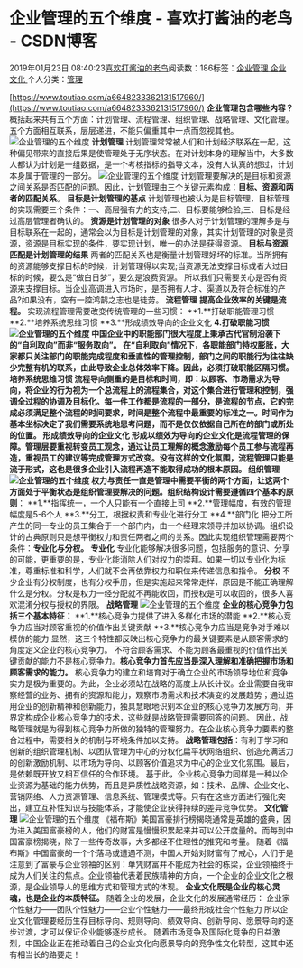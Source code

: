 
# 企业管理的五个维度 - 喜欢打酱油的老鸟 - CSDN博客


2019年01月23日 08:40:23[喜欢打酱油的老鸟](https://me.csdn.net/weixin_42137700)阅读数：186标签：[企业管理																](https://so.csdn.net/so/search/s.do?q=企业管理&t=blog)[企业文化																](https://so.csdn.net/so/search/s.do?q=企业文化&t=blog)[
							](https://so.csdn.net/so/search/s.do?q=企业管理&t=blog)个人分类：[管理																](https://blog.csdn.net/weixin_42137700/article/category/8322955)


[https://www.toutiao.com/a6648233362131517960/](https://www.toutiao.com/a6648233362131517960/)
**企业管理包含哪些内容？**
概括起来共有五个方面：计划管理、流程管理、组织管理、战略管理、文化管理。
五个方面相互联系，层层递进，不能只偏重其中一点而忽视其他。
![企业管理的五个维度](http://p1.pstatp.com/large/dfic-imagehandler/1ae949fb-48ed-4ccf-b815-0100d4ebd003)
**计划管理**
计划管理常常被人们和计划经济联系在一起，这种偏见带来的直接后果是使管理处于无序状态。在对计划本身的理解当中，大多数人都认为计划是一组数据，是一个考核指标的指导文本，没有人认真的想过，计划本身属于管理的一部分。
![企业管理的五个维度](http://p1.pstatp.com/large/pgc-image/80fcf6a350dc4980b47997315290e044)
计划管理要解决的是目标和资源之间关系是否匹配的问题。因此，计划管理由三个关键元素构成：**目标、资源和两者的匹配关系**。
**目标是计划管理的基点**
计划管理也被认为是目标管理，目标管理的实现需要三个条件：一、高层强有力的支持;二、目标要能够检验;三、目标是经过高层管理者确认的。
**资源是计划管理的对象**
很多人对于计划管理的理解多是与目标联系在一起的，通常会以为目标是计划管理的对象，其实计划管理的对象是资源，资源是目标实现的条件，要实现计划，唯一的办法是获得资源。
**目标与资源匹配是计划管理的结果**
两者的匹配关系也是衡量计划管理好坏的标准。当所拥有的资源能够支撑目标的时候，计划管理得以实现;当资源无法支撑目标或者大过目标的时候，要么是“做白日梦”，要么是浪费资源。
所以我们只需要关心是否有资源来支撑目标。当企业高调进入市场时，是否拥有人才、渠道以及符合标准的产品?如果没有，空有一腔鸿鹄之志也是徒劳。
**流程管理**
**提高企业效率的关键是流程。**
实现流程管理需要改变传统管理的一些习惯：
**1.**打破职能管理习惯
**2.**培养系统思维习惯
**3.**形成绩效导向的企业文化
**4.**打破职能习惯
![企业管理的五个维度](http://p1.pstatp.com/large/pgc-image/3a0bb13389d945dca167fe6b3dff76e6)
中国企业中的职能部门很大程度上秉承古代官制沿袭下的“自利取向”而非“服务取向”。
在“自利取向”情况下，各职能部门特权膨胀，大家都只关注部门的职能完成程度和垂直性的管理控制，部门之间的职能行为往往缺少完整有机的联系，由此导致企业总体效率下降。因此，必须打破职能区隔习惯。
**培养系统思维习惯**
流程导向侧重的是目标和时间，即：以顾客、市场需求为导向，将企业的行为视为一个总流程上的流程集合，对这个集合进行管理和控制，强调全过程的协调及目标化。每一件工作都是流程的一部分，是流程的节点，它的完成必须满足整个流程的时间要求，时间是整个流程中最重要的标准之一。时间作为基本坐标决定了我们需要系统地思考问题，而不是仅仅依据自己所在的部门或所处的位置。
**形成绩效导向的企业文化**
形成以绩效为导向的企业文化是流程管理的保障。管理层要重视转变员工观念，通过让员工理解的概念激励每个员工参与流程再造，重视员工的建议等完成管理方式改变。没有这样的文化氛围，流程管理只能是流于形式，这也是很多企业引入流程再造不能取得成功的根本原因。
**组织管理**
![企业管理的五个维度](http://p9.pstatp.com/large/pgc-image/d2abaca68dc94d9bb984e2a9fb414c80)
权力与责任一直是管理中需要平衡的两个方面，让这两个方面处于平衡状态是组织管理要解决的问题。组织结构设计需要遵循**四个基本的原则**：
**1.**指挥统一，一个人只能有一个直接上司
**2.**管理幅度，有效的管理幅度是5-6个人
**3.**分工，根据权责和专业化进行分工
**4.**部门化
把分工所产生的同一专业的员工集合于一个部门内，由一个经理来领导并加以协调。组织设计的古典原则只是想平衡权力和责任两者之间的关系。因此实现组织管理需要两个条件：**专业化与分权。**
**专业化**
专业化能够解决很多问题，包括服务的意识、分享的可能，更重要的是，专业化能消除人们对权力的崇拜。如果一切以专业化为标准，尊重标准和科学，人们就不会再依靠权力和职位来传递信息和指令。
**分权**
不少企业有分权制度，也有分权手册，但是实施起来常常走样，原因是不能正确理解什么是分权。分权是权力一经分配就不再能收回，而授权是可以收回的，很多人喜欢混淆分权与授权的界限。
**战略管理**
![企业管理的五个维度](http://p1.pstatp.com/large/pgc-image/0255d523e81f4615bd1bcaa4c459683b)
**企业的核心竞争力包括三个基本特征：**
**1.**核心竞争力提供了进入多样化市场的潜能
**2.**核心竞争力应当对顾客重视的价值作出关键贡献
**3.**核心竞争力应当是竞争对手难以模仿的能力
显然，这三个特性都反映出核心竞争力的最关键要素是从顾客需求的角度定义企业的核心竞争力。
不符合顾客需求、不能为顾客最重视的价值作出关键贡献的能力不是核心竞争力。**核心竞争力首先应当是深入理解和准确把握市场和顾客需求的能力。**
核心竞争力的建立和培育对于确立企业的市场领导地位和竞争实力是极为重要的。为此，企业必须站在战略的高度上从长计议。企业需要自我审察经营的业务、拥有的资源和能力，观察市场需求和技术演变的发展趋势；通过运用企业的创新精神和创新能力，独具慧眼地识别本企业的核心竞争力发展方向，并界定构成企业核心竞争力的技术，这些就是战略管理需要回答的问题。
因此，战略管理就是为得到核心竞争力所做的独特的管理努力。在企业核心竞争力要素的整合过程中，需要相关的机制与环境条件加以支持。
**战略管理包括**：有利于学习和创新的组织管理机制、以团队管理为中心的分权化扁平状网络组织、创造充满活力的创新激励机制、以市场为导向、以顾客价值追求为中心的企业文化氛围。最后，是依赖既开放又相互信任的合作环境。
基于此，企业核心竞争力同样是一种以企业资源为基础的能力优势，而且是异质性战略资源，如：技术、品牌、企业文化、营销网络、人力资源管理、信息系统、管理模式等。只有在这些方面进行强化突出，建立互补性知识与技能体系，才能使企业获得持续的差异竞争优势。
**文化管理**
![企业管理的五个维度](http://p1.pstatp.com/large/pgc-image/a1afb35d74374b0da66fb727fd5f3bff)
《福布斯》美国富豪排行榜揭晓通常是英雄的盛典，因为进入美国富豪榜的人，他们的财富是慢慢积累起来并可以公开度量的。而每到中国富豪榜揭晓，除了一些传奇故事，大多都经不住理性的推究和考量。
随着《福布斯》中国富豪的一个个落马或遭遇不测，中国人开始对财富有了戒心，人们于是注意到了富豪与企业领袖的区别：单凭财富并不能成为社会的栋梁，企业领袖终于成为人们关注的焦点。企业领袖代表着民族精神的方向，一个企业的企业文化之根源，是企业领导人的思维方式和管理方式的体现。
**企业文化既是企业的核心灵魂，也是企业的本质特征。**
随着企业的发展，企业文化的发展通常经历：
企业家个性魅力——团队个性魅力——企业个性魅力——最终形成社会个性魅力
所以企业文化管理要经历生存目标导向、规则导向、绩效导向、创新导向、愿景导向的逐步过渡，才可以保证企业能够逐步成长。
随着市场竞争及国际化竞争的日益激烈，中国企业正在推动着自己的企业文化向愿景导向的竞争性文化转型，这其中还有相当长的路要走！

